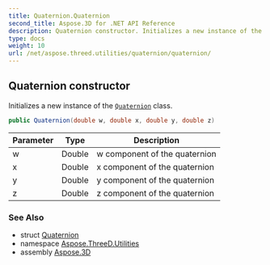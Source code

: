 ```yaml
---
title: Quaternion.Quaternion
second_title: Aspose.3D for .NET API Reference
description: Quaternion constructor. Initializes a new instance of the Quaternion class
type: docs
weight: 10
url: /net/aspose.threed.utilities/quaternion/quaternion/
---
```

## Quaternion constructor

Initializes a new instance of the [`Quaternion`](../) class.

```csharp
public Quaternion(double w, double x, double y, double z)
```

| Parameter | Type | Description |
| --- | --- | --- |
| w | Double | w component of the quaternion |
| x | Double | x component of the quaternion |
| y | Double | y component of the quaternion |
| z | Double | z component of the quaternion |

### See Also

* struct [Quaternion](../)
* namespace [Aspose.ThreeD.Utilities](../../quaternion/)
* assembly [Aspose.3D](../../../)


